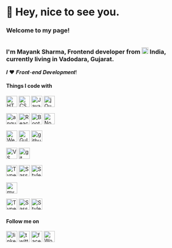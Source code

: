 <h1>👋 Hey, nice to see you.</h1>


<h3>Welcome to my page!<br><br>
  
I'm Mayank Sharma, Frontend developer from <img src="https://www.flaticon.com/svg/static/icons/svg/3336/3336063.svg" width="18"/> <b>India</b>, currently living in <b>Vadodara, Gujarat</b>. </h3>

𝑰 ❤️ 𝑭𝒓𝒐𝒏𝒕-𝒆𝒏𝒅 𝑫𝒆𝒗𝒆𝒍𝒐𝒑𝒎𝒆𝒏𝒕!

<h4>Things I code with</h4>

<p>
  <img alt="HTML5" src="https://img.shields.io/badge/-HTML5-%23E44D27?style=flat-square&logo=html5&logoColor=ffffff" height="30" />
  <img alt="CSS3" src="https://img.shields.io/badge/-CSS3-%231572B6?style=flat-square&logo=css3" height="30" />
  <img alt="JavaScript" src="https://img.shields.io/badge/-JavaScript-%23F7DF1C?style=flat-square&logo=javascript&logoColor=000000&labelColor=%23F7DF1C&color=%23FFCE5A" height="30" /> 
  <img alt="jQuery" src="https://img.shields.io/badge/jquery%20-%230769AD.svg?&style=for-the-badge&logo=jquery&logoColor=white" height="30" />
</p>
  
<p>
  <img alt="angular" src="https://img.shields.io/badge/-Angular-DD0031?style=flat-square&logo=angular&logoColor=white" height="30" />
  <img alt="React" src="https://img.shields.io/badge/-React-45b8d8?style=flat-square&logo=react&logoColor=white" height="30" />
  <img alt="Bootstrap" src="https://img.shields.io/badge/bootstrap%20-%23563D7C.svg?&style=for-the-badge&logo=bootstrap&logoColor=white" height="30" />
  <img alt="Node" src="https://img.shields.io/badge/node.js%20-%2343853D.svg?&style=for-the-badge&logo=node.js&logoColor=white" height="30" />
</p>

<p>
  <img alt="Webpack" src="https://img.shields.io/badge/-Webpack-8DD6F9?style=flat-square&logo=webpack&logoColor=white" height="30" /> 
  <img alt="Gulp" src="https://img.shields.io/badge/-Gulp-DB4446?style=flat-square&logo=gulp&logoColor=white" height="30" /> 
  <img alt="github actions" src="https://img.shields.io/badge/-Github_Actions-2088FF?style=flat-square&logo=github-actions&logoColor=white" height="30" />
</p>

<p>
  <img alt="VS Code" src="https://img.shields.io/badge/-VSCode-%23007ACC?style=flat-square&logo=visual-studio-code" height="30" />
  <img alt="git" src="https://img.shields.io/badge/-Git-F05032?style=flat-square&logo=git&logoColor=white" height="30" />
</p>

<p>
  <img alt="TypeScript" src="https://img.shields.io/badge/-TypeScript-007ACC?style=flat-square&logo=typescript&logoColor=white" height="30" />
  <img alt="Sass" src="https://img.shields.io/badge/-Sass-CC6699?style=flat-square&logo=sass&logoColor=white" height="30" />
  <img alt="Styled Components" src="https://img.shields.io/badge/-Styled_Components-db7092?style=flat-square&logo=styled-components&logoColor=white" height="30" />
</p>  
<p>
	<img alt="mysql" src="https://img.shields.io/badge/mysql-%2300f.svg?&style=for-the-badge&logo=mysql&logoColor=white" height="30" />
</p>
 
<p>
  <img alt="TypeScript" src="https://img.shields.io/badge/-TypeScript-007ACC?style=flat-square&logo=typescript&logoColor=white" height="30" />
  <img alt="Sass" src="https://img.shields.io/badge/-Sass-CC6699?style=flat-square&logo=sass&logoColor=white" height="30" />
  <img alt="Styled Components" src="https://img.shields.io/badge/-Styled_Components-db7092?style=flat-square&logo=styled-components&logoColor=white" height="30" />
</p>
<h4>Follow me on</h4> 
<p>
  <a href="https://www.linkedin.com/in/mayank-sharma-46b89bb4/" target="_blank"><img alt="linkedin" src="https://img.shields.io/badge/linkedin-%230077B5.svg?&style=for-the-badge&logo=linkedin&logoColor=white" height="30" /></a>
  <a href="https://twitter.com/SharmaMayank88" target="_blank"><img alt="twitter" src="https://img.shields.io/badge/twitter-%231DA1F2.svg?&style=for-the-badge&logo=twitter&logoColor=white" height="30" /></a>
  <a href="https://www.facebook.com/Mayank-Sharma-589655841055164/" target="_blank"><img alt="facebook" src="https://img.shields.io/badge/facebook-%231877F2.svg?&style=for-the-badge&logo=facebook&logoColor=white" height="30" /></a>
  <a href="https://mayanksharma88.wordpress.com/" target="_blank"><img alt="WordPress" src="https://img.shields.io/badge/blogger-%23FF5722.svg?&style=for-the-badge&logo=blogger&logoColor=white" height="30" /></a>
</p>
